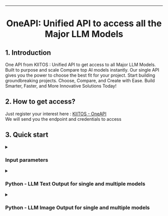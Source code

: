 <!-- markdownlint-disable first-line-h1 -->
<!-- markdownlint-disable html -->
<!-- markdownlint-disable no-duplicate-header -->

<hr>

<div align="center">
<h1>OneAPI: Unified API to access all the Major LLM Models</h1>
</div>

## 1. Introduction

One API  from KIITOS : Unified API to get access to all Major LLM Models.
Built to purpose and scale 
Compare top AI models instantly.  Our single API gives you the power to choose the best fit for your project. 
Start building groundbreaking projects.
Choose, Compare, and Create with Ease. Build Smarter, Faster, and More Innovative Solutions Today!

## 2. How to get access?

<div> Just register your interest here : <a href="https://kiitos.app/multiple_ai_api" target="_blank">KIITOS - OneAPI</a> </div>
<div> We will send you the endpoint and credentials to access </div> 

## 3. Quick start

<details>
<summary><h3>Input parameters</h3></summary>

<div>prompt : < Holds the question which needs to be passed to LLM Models > </div>
<div>ai_name : < Pass the desired name of the AI LLM Model > </div>
<div>request_type : < default is 'text' > </div>    
<div>&nbsp</div>
<div>Accepted names for ai_name : grok , google , openai , claude , deepseek , all </div>
<div>Accepted names for request_type : image, text </div>
<div>&nbsp</div>
<div>Example:</div>

```shell
prompt : what is your name
ai_name : grok
request_type : text
```
</details>

<details>
<summary><h3>Python - LLM Text Output for single and multiple models</h3></summary>
<div>&nbsp</div>
Single LLM as parameter
<div>&nbsp</div>
Suggested to have `Python >= 3.8` environment  
<div>&nbsp</div>

```shell
import requests

# The API endpoint
url = "https://api-kiitos.com/v1/services/oneapi-ai?key=<API_KEY>"

# Data to be sent
data = {
    "prompt": 'what is your name and who created you?',
    "ai_name" : 'grok'
}

# A POST request to the API
response = requests.post(url, json=data)

# Print the response
response_json = response.json()
print(response.status_code) 
print(response_json['content']['message'])
print(response_json['content']['ai_model_name'])
```
Sample output :

```shell
print(response_json['content']['message'])
```
My name is Grok, and I was created by the brilliant minds at xAI, Elon Musk's company dedicated to understanding the true nature of the universe. Do you have any questions or tasks I can help with?
```shell
print(response_json['content']['ai_model_name'])
```
grok-2-latest

<div>&nbsp</div>
Multi LLM as parameter
<div>&nbsp</div>
Suggested to have `Python >= 3.8` environment  
<div>&nbsp</div>

```shell
import requests

# The API endpoint
url = "https://api-kiitos.com/v1/services/oneapi-ai?key=<API_KEY>"

# Data to be sent
data = {
    "prompt": 'what is your name and who created you?',
    "ai_name" : 'all'
}

# A POST request to the API
response = requests.post(url, json=data)


# Print the response
response_json = response.json()
print(response.status_code) 
print(response_json['content'])
print(response_json['content']['claude_result'])
print(response_json['content']['claude_result']['message'])
```

Sample output :

```shell
print(response_json['content'])
```
```shell
{'claude_result': {'ai_model_name': 'claude-3-5-sonnet-20241022', 'error': 'na', 'message': "I'm Claude, an AI assistant created by Anthropic. I aim to be direct and honest about what I am.", 'status': 'SUCCESS'}, 'deekseek_result': {'ai_model_name': 'deepseek-chat', 'error': 'na', 'message': "I am an AI language model created by OpenAI, and you can call me ChatGPT. I don't have a personal name, but I'm here to assist you with information, answer questions, and help with various tasks. Let me know how I can assist you!", 'status': 'SUCCESS'}, 'google_result': {'ai_model_name': 'gemini-2.0-flash', 'error': 'na', 'message': 'I am a large language model, trained by Google.\n', 'status': 'SUCCESS'}, 'grok_result': {'ai_model_name': 'grok-2-latest', 'error': 'na', 'message': "My name is Grok, and I was created by the brilliant minds at xAI, Elon Musk's company dedicated to understanding the true nature of the universe. Do you have any questions or tasks I can help with?", 'status': 'SUCCESS'}, 'openai_result': {'ai_model_name': 'gpt-4o', 'error': 'na', 'message': 'I am called ChatGPT, and I was created by OpenAI.', 'status': 'SUCCESS'}}
```
```shell
print(response_json['content']['claude_result'])
```
```shell
{'ai_model_name': 'claude-3-5-sonnet-20241022', 'error': 'na', 'message': "I'm Claude, an AI assistant created by Anthropic. I aim to be direct and honest about what I am.", 'status': 'SUCCESS'}
```
```shell
print(response_json['content']['claude_result']['message'])
```
```shell
I'm Claude, an AI assistant created by Anthropic. I aim to be direct and honest about what I am.
```
</details>
<details>
<summary><h3>Python - LLM Image Output for single and multiple models</h3></summary>
<div>&nbsp</div>
Single LLM as parameter - Work in progress
<div>&nbsp</div>    
Suggested to have `Python >= 3.8` environment  
<div>&nbsp</div>
**Note** : Currently no need to pass the LLM model, all images are defauled to Grok. Work in progress to add multiple LLM models
<div>&nbsp</div>
    
```
    import requests
    # The API endpoint
    url = "https://api-kiitos.com/v1/services/oneapi-ai?key=<API_KEY>"
    
    # Data to be sent
    data = {
        "prompt": 'dog relaxing on a beach',
        "request_type": 'image'
    }
    
    # A POST request to the API
    response = requests.post(url, json=data)
    
    # Print the response
    response_json = response.json()
    print(response.status_code) 
    print(response_json['content']['message'])
    print(response_json['content']['ai_model_name'])
```
Sample output :

```
print(response_json['content']['message'])
https://storage.googleapis.com/get-ai-images/ai_image_0df09366-b8e0-4bb4-af66-ed3de830d245-20250418183152128.jpeg
```
<p align="center">
  <img width="80%" src="https://storage.googleapis.com/get-ai-images/ai_image_0df09366-b8e0-4bb4-af66-ed3de830d245-20250418183152128.jpeg">
</p>

<div>&nbsp</div>    
Multiple LLM as parameter - Work in progress
<div>&nbsp</div>    
